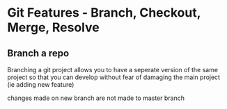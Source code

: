 # Git Features - Branch, Checkout, Merge, Resolve

## Branch a repo
Branching a git project allows you to have a seperate version of the same project so that you can develop without 
fear of damaging the main project (ie adding new feature)

changes made on new branch are not made to master branch
